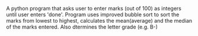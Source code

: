 A python program that asks user to enter marks (out of 100) as integers until user enters 'done'. Program uses improved bubble sort to sort the marks from lowest to highest, calculates the mean(average) and the median of the marks entered. Also dtermines the letter grade (e.g. B-)

